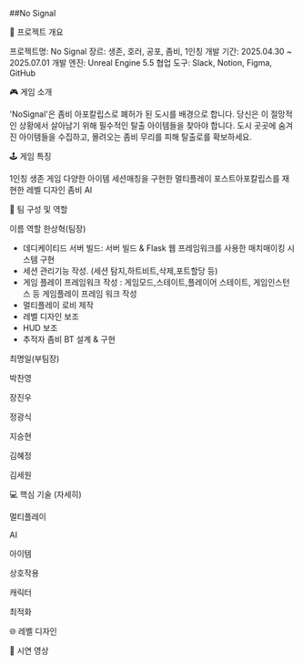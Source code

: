 ##No Signal


📝 프로젝트 개요

프로젝트명: No Signal
장르: 생존, 호러, 공포, 좀비, 1인칭
개발 기간: 2025.04.30 ~ 2025.07.01 
개발 엔진: Unreal Engine 5.5
협업 도구: Slack, Notion, Figma, GitHub


🎮 게임 소개

'NoSignal'은 좀비 아포칼립스로 폐허가 된 도시를 배경으로 합니다. 당신은 이 절망적인 상황에서 살아남기 위해 필수적인 탈출 아이템들을 찾아야 합니다. 도시 곳곳에 숨겨진 아이템들을 수집하고, 몰려오는 좀비 무리를 피해 탈출로를 확보하세요.

🕹️ 게임 특징

1인칭 생존 게임
다양한 아이템
세션매칭을 구현한 멀티플레이
포스트아포칼립스를 재현한 레벨 디자인
좀비 AI

👥 팀 구성 및 역할

이름	역할
한상혁(팀장)
- 데디케이티드 서버 빌드: 서버 빌드 & Flask 웹 프레임워크를 사용한 매치매이킹 시스템 구현
- 세션 관리기능 작성. (세션 탐지,하트비트,삭제,포트할당 등)
- 게임 플레이 프레임워크 작성 : 게임모드,스테이트,플레이어 스테이트, 게임인스턴스 등 게임플레이 프레임 워크 작성
- 멀티플레이 로비 제작 
- 레벨 디자인 보조
- HUD 보조
- 추적자 좀비 BT 설계 & 구현 

최명일(부팀장)

박찬영

장진우

정광식

지승현

김혜정

김세원


💻 핵심 기술 (자세히)

멀티플레이

AI

아이템 

상호작용

캐릭터 

최적화




🌐 레벨 디자인



📸 시연 영상
